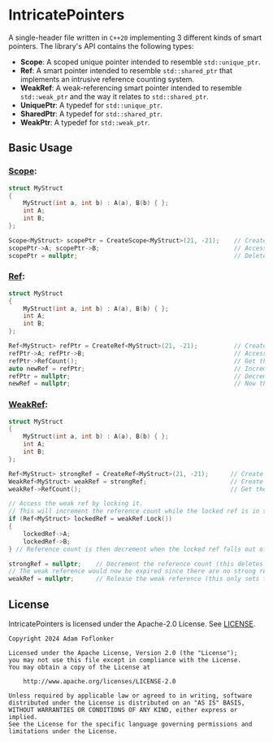 # IntricatePointers
A single-header file written in `C++20` implementing 3 different kinds of smart pointers. The library's API contains the following types:

- **Scope**: A scoped unique pointer intended to resemble `std::unique_ptr`.
- **Ref**: A smart pointer intended to resemble `std::shared_ptr` that implements an intrusive reference counting system.
- **WeakRef**: A weak-referencing smart pointer intended to resemble `std::weak_ptr` and the way it relates to `std::shared_ptr`.
- **UniquePtr**: A typedef for `std::unique_ptr`.
- **SharedPtr**: A typedef for `std::shared_ptr`.
- **WeakPtr**: A typedef for `std::weak_ptr`.

## Basic Usage
### [Scope](Examples/Example-Scope/main.cpp):
``` C++
struct MyStruct
{
    MyStruct(int a, int b) : A(a), B(b) { };
    int A;
    int B;
};

Scope<MyStruct> scopePtr = CreateScope<MyStruct>(21, -21);    // Create a Scope
scopePtr->A; scopePtr->B;                                     // Access the object
scopePtr = nullptr;                                           // Delete the object
```
### [Ref](Examples/Example-Ref/main.cpp):
``` C++
struct MyStruct
{
    MyStruct(int a, int b) : A(a), B(b) { };
    int A;
    int B;
};

Ref<MyStruct> refPtr = CreateRef<MyStruct>(21, -21);          // Create a ref
refPtr->A; refPtr->B;                                         // Access the object
refPtr->RefCount();                                           // Get the pointer's reference count
auto newRef = refPtr;                                         // Increment the reference count by copy-assignment
refPtr = nullptr;                                             // Decrement the reference count
newRef = nullptr;                                             // Now the reference count is 0 and the object is deleted
```
### [WeakRef](Examples/Example-WeakRef/main.cpp):
``` C++
struct MyStruct
{
    MyStruct(int a, int b) : A(a), B(b) { };
    int A;
    int B;
};

Ref<MyStruct> strongRef = CreateRef<MyStruct>(21, -21);      // Create a ref
WeakRef<MyStruct> weakRef = strongRef;                       // Create a weak ref to 'strongRef'
weakRef->RefCount();                                         // Get the pointer's reference count

// Access the weak ref by locking it.
// This will increment the reference count while the locked ref is in scope to ensure that the resources aren't deleted
if (Ref<MyStruct> lockedRef = weakRef.Lock()) 
{
    lockedRef->A;
    lockedRef->B;
} // Reference count is then decrement when the locked ref falls out of scope

strongRef = nullptr;    // Decrement the reference count (this deletes the object since the reference count is now 0)
// The weak reference would now be expired since there are no strong references to it
weakRef = nullptr;      // Release the weak reference (this only sets the internal pointer to nullptr)
```

## License
IntricatePointers is licensed under the Apache-2.0 License. See [LICENSE](LICENSE).

```
Copyright 2024 Adam Foflonker

Licensed under the Apache License, Version 2.0 (the "License");
you may not use this file except in compliance with the License.
You may obtain a copy of the License at

    http://www.apache.org/licenses/LICENSE-2.0

Unless required by applicable law or agreed to in writing, software
distributed under the License is distributed on an "AS IS" BASIS,
WITHOUT WARRANTIES OR CONDITIONS OF ANY KIND, either express or implied.
See the License for the specific language governing permissions and
limitations under the License.
```
